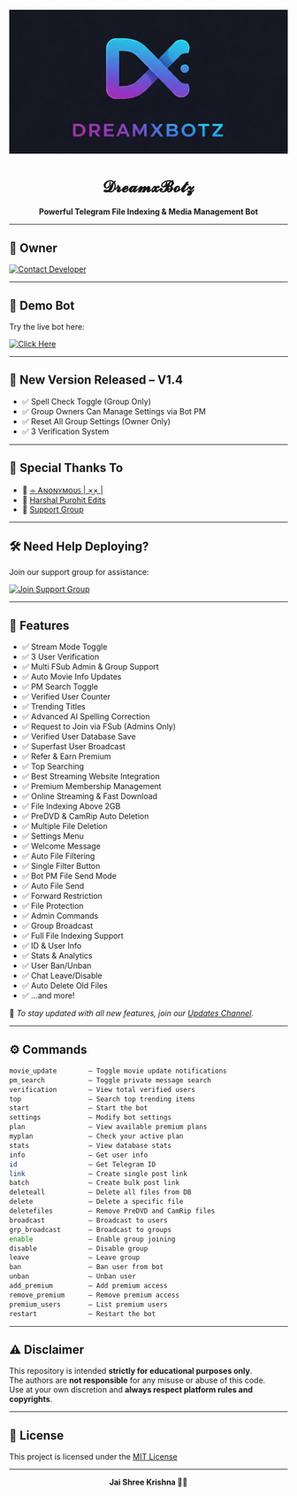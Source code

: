 <p align="center">
  <img src="https://github.com/DreamXBotz/Pics/blob/main/dreamxbotz.jpg" alt="DreamxBotz Logo">
</p>

<h1 align="center">𝓓𝓻𝓮𝓪𝓶𝔁𝓑𝓸𝓽𝔃</h1>

<p align="center">
  <b>Powerful Telegram File Indexing & Media Management Bot</b>
</p>

---

## 👤 Owner

[![Contact Developer](https://img.shields.io/static/v1?label=Contact+Developer&message=On+Telegram&color=critical)](https://t.me/Deendayal_Support_Group)

---

<!-- > ## ⚠ <u>Under Maintenance</u> ⚠  
> This repository is currently under maintenance. Please **DO NOT deploy** until further notice. -->

## 🚀 Demo Bot


Try the live bot here:

[![Click Here](https://img.shields.io/badge/Demo%20Bot-Click%20Here-blue?style=flat&logo=telegram&labelColor=white)](https://t.me/Princess_V4_bot)

---

## 🔔 New Version Released – V1.4

- ✅ Spell Check Toggle (Group Only)
- ✅ Group Owners Can Manage Settings via Bot PM
- ✅ Reset All Group Settings (Owner Only)
- ✅ 3 Verification System

---

## 🙏 Special Thanks To

- 🌴 [⌯ Ꭺɴᴏɴʏᴍᴏᴜꜱ | ×͜× |](https://t.me/BeingXAnonymous)
- 🌴 [Harshal Purohit Edits](https://github.com/HarshalPurohitEdits)
- 🌴 [Support Group](https://t.me/Deendayal_Support_Group)

---

## 🛠 Need Help Deploying?

Join our support group for assistance:

[![Join Support Group](https://img.shields.io/badge/Join%20Support%20Group-Click%20Here-blue?style=flat&logo=telegram&labelColor=white)](https://t.me/Deendayal_Support_Group)

---

## 🌟 Features

- ✅ Stream Mode Toggle  
- ✅ 3 User Verification  
- ✅ Multi FSub Admin & Group Support  
- ✅ Auto Movie Info Updates  
- ✅ PM Search Toggle  
- ✅ Verified User Counter  
- ✅ Trending Titles  
- ✅ Advanced AI Spelling Correction  
- ✅ Request to Join via FSub (Admins Only)  
- ✅ Verified User Database Save  
- ✅ Superfast User Broadcast  
- ✅ Refer & Earn Premium  
- ✅ Top Searching  
- ✅ Best Streaming Website Integration  
- ✅ Premium Membership Management  
- ✅ Online Streaming & Fast Download  
- ✅ File Indexing Above 2GB  
- ✅ PreDVD & CamRip Auto Deletion  
- ✅ Multiple File Deletion  
- ✅ Settings Menu  
- ✅ Welcome Message  
- ✅ Auto File Filtering    
- ✅ Single Filter Button  
- ✅ Bot PM File Send Mode  
- ✅ Auto File Send  
- ✅ Forward Restriction  
- ✅ File Protection  
- ✅ Admin Commands  
- ✅ Group Broadcast  
- ✅ Full File Indexing Support  
- ✅ ID & User Info  
- ✅ Stats & Analytics  
- ✅ User Ban/Unban  
- ✅ Chat Leave/Disable  
- ✅ Auto Delete Old Files  
- ✅ …and more!

📌 *To stay updated with all new features, join our [Updates Channel](https://t.me/dreamxbotz).*

---

## ⚙️ Commands

```bash
movie_update        – Toggle movie update notifications
pm_search           – Toggle private message search
verification        – View total verified users
top                 – Search top trending items
start               – Start the bot
settings            – Modify bot settings
plan                – View available premium plans
myplan              – Check your active plan
stats               – View database stats
info                – Get user info
id                  – Get Telegram ID
link                – Create single post link
batch               – Create bulk post link
deleteall           – Delete all files from DB
delete              – Delete a specific file
deletefiles         – Remove PreDVD and CamRip files
broadcast           – Broadcast to users
grp_broadcast       – Broadcast to groups
enable              – Enable group joining
disable             – Disable group
leave               – Leave group
ban                 – Ban user from bot
unban               – Unban user
add_premium         – Add premium access
remove_premium      – Remove premium access
premium_users       – List premium users
restart             – Restart the bot
```

---

## ⚠️ Disclaimer

This repository is intended **strictly for educational purposes only**.  
The authors are **not responsible** for any misuse or abuse of this code.  
Use at your own discretion and **always respect platform rules and copyrights**.

---

## 📜 License

This project is licensed under the [MIT License](https://github.com/MrRaazz/DreamxBotz/blob/main/LICENSE)

---

<p align="center"><b>Jai Shree Krishna 🙏😉</b></p>

